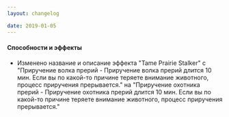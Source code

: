```yaml
---
layout: changelog

date: 2019-01-05
---
```


#### Способности и эффекты

- Изменено название и описание эффекта "Tame Prairie Stalker" с 
"Приручение волка прерий - Приручение волка прерий длится 10 мин. Если вы по какой-то причине теряете внимание животного, процесс приручения прерывается." на 
"Приручение охотника прерий - Приручение охотника прерий длится 10 мин. Если вы по какой-то причине теряете внимание животного, процесс приручения прерывается."